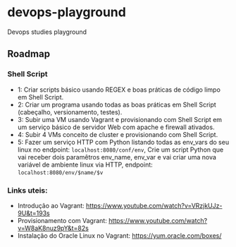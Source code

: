 # devops-playground
Devops studies playground

## Roadmap

### Shell Script

- 1: Criar scripts básico usando REGEX e boas práticas de código limpo em Shell Script.
- 2: Criar um programa usando todas as boas práticas em Shell Script (cabeçalho, versionamento, testes).
- 3: Subir uma VM usando Vagrant e provisionando com Shell Script em um serviço básico de servidor Web com apache e firewall ativados.
- 4: Subir 4 VMs conceito de cluster e provisionando com Shell Script.
- 5: Fazer um serviço HTTP com Python listando todas as env_vars do seu linux no endpoint: `localhost:8080/conf/env`, Crie um script Python que vai receber dois paramêtros env_name, env_var e vai criar uma nova variável de ambiente linux via HTTP, endpoint: `localhost:8080/env/$name/$v`


### Links uteis:
- Introdução ao Vagrant: https://www.youtube.com/watch?v=VRzjkUJz-9U&t=193s
- Provisionamento com Vagrant: https://www.youtube.com/watch?v=W8aK8nuz9pY&t=82s
- Instalação do Oracle Linux no Vagrant: https://yum.oracle.com/boxes/
